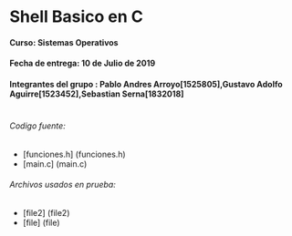 #

# Shell Basico en C
#### Curso:  Sistemas Operativos

#### Fecha de entrega: 10 de Julio de 2019

#### Integrantes del grupo : Pablo Andres Arroyo[1525805],Gustavo Adolfo Aguirre[1523452],Sebastian Serna[1832018]

#

###### Codigo fuente:

* [funciones.h] (funciones.h)
* [main.c] (main.c)

###### Archivos usados en prueba:

* [file2] (file2)
* [file] (file)

